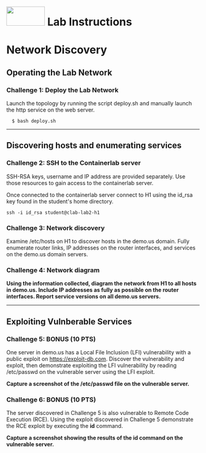 # <img src="https://www.tamusa.edu/brandguide/jpeglogos/tamusa_final_logo_bw1.jpg" width="100" height="50"> Lab Instructions
# Network Discovery
## Operating the Lab Network
### Challenge 1: Deploy the Lab Network
Launch the topology by running the script deploy.sh and manually launch the http service on the web server.
```
  $ bash deploy.sh
```
--- 
## Discovering hosts and enumerating services
### Challenge 2: SSH to the Containerlab server

SSH-RSA keys, username and IP address are provided separately. Use those resources to gain access to the containerlab server. 

Once connected to the containerlab server connect to H1 using the id_rsa key found in the student's home directory. 
```
ssh -i id_rsa student@clab-lab2-h1
``` 
### Challenge 3: Network discovery

Examine /etc/hosts on H1 to discover hosts in the demo.us domain. Fully enumerate router links, IP addresses on the router interfaces, and services on the demo.us domain servers. 

### Challenge 4: Network diagram
**Using the information collected, diagram the network from H1 to all hosts in demo.us. Include IP addresses as fully as possible on the router interfaces. Report service versions on all demo.us servers.**

---
## Exploiting Vulnberable Services
### Challenge 5: BONUS (10 PTS)
One server in demo.us has a Local File Inclusion (LFI) vulnerability with a public exploit on https://exploit-db.com. Discover the vulnerability and exploit, then demonstrate exploiting the LFI vulnerability by reading /etc/passwd on the vulnerable server using the LFI exploit.

**Capture a screenshot of the /etc/passwd file on the vulnerable server.**

### Challenge 6: BONUS (10 PTS)
The server discovered in Challenge 5 is also vulnerable to Remote Code Execution (RCE). Using the exploit discovered in Challenge 5 demonstrate the RCE exploit by executing the **id** command.

**Capture a screenshot showing the results of the id command on the vulnerable server.**
